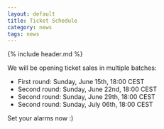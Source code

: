```yaml
---
layout: default
title: Ticket Schedule
category: news
tags: news
---
```


{% include header.md %}

We will be opening ticket sales in multiple batches:

- First round: Sunday, June 15th, 18:00 CEST
- Second round: Sunday, June 22nd, 18:00 CEST
- Second round: Sunday, June 29th, 18:00 CEST
- Second round: Sunday, July 06th, 18:00 CEST

Set your alarms now :)
